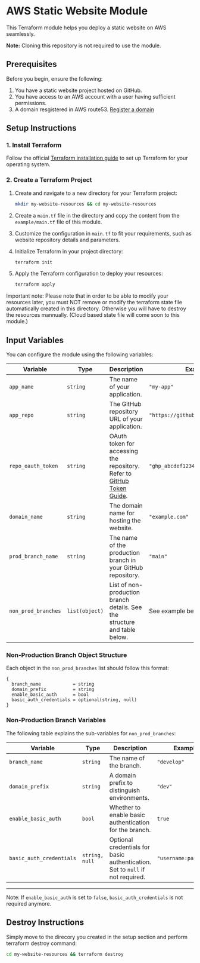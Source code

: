 
# AWS Static Website Module

This Terraform module helps you deploy a static website on AWS seamlessly.

**Note:** Cloning this repository is not required to use the module.

## Prerequisites

Before you begin, ensure the following:

1. You have a static website project hosted on GitHub.
2. You have access to an AWS account with a user having sufficient permissions.
3. A domain resgistered in AWS route53. [Register a domain](https://docs.aws.amazon.com/Route53/latest/DeveloperGuide/domain-register.html)

## Setup Instructions

### 1. Install Terraform

Follow the official [Terraform installation guide](https://developer.hashicorp.com/terraform/tutorials/aws-get-started/install-cli) to set up Terraform for your operating system.

### 2. Create a Terraform Project

1. Create and navigate to a new directory for your Terraform project:
   ```bash
   mkdir my-website-resources && cd my-website-resources
   ```

2. Create a `main.tf` file in the directory and copy the content from the `example/main.tf` file of this module.

3. Customize the configuration in `main.tf` to fit your requirements, such as website repository details and parameters.

4. Initialize Terraform in your project directory:
   ```bash
   terraform init
   ```

5. Apply the Terraform configuration to deploy your resources:
   ```bash
   terraform apply
   ```

Important note: Please note that in order to be able to modify your resources later, you must NOT remove or modify the terraform state file automatically created in this directory. Otherwise you will have to destroy the resources mannually. (Cloud based state file will come soon to this module.)

## Input Variables

You can configure the module using the following variables:

| Variable               | Type            | Description                                                                                      | Example                                      |
|------------------------|-----------------|--------------------------------------------------------------------------------------------------|----------------------------------------------|
| `app_name`             | `string`       | The name of your application.                                                                   | `"my-app"`                                   |
| `app_repo`             | `string`       | The GitHub repository URL of your application.                                                  | `"https://github.com/example/app"`           |
| `repo_oauth_token`     | `string`       | OAuth token for accessing the repository. Refer to [GitHub Token Guide](https://docs.github.com/en/authentication/keeping-your-account-and-data-secure/managing-your-personal-access-tokens). | `"ghp_abcdef1234567890"`                     |
| `domain_name`          | `string`       | The domain name for hosting the website.                                                        | `"example.com"`                              |
| `prod_branch_name`     | `string`       | The name of the production branch in your GitHub repository.                                     | `"main"`                                     |
| `non_prod_branches`    | `list(object)` | List of non-production branch details. See the structure and table below.                       | See example below.                           |

### Non-Production Branch Object Structure

Each object in the `non_prod_branches` list should follow this format:

```hcl
{
  branch_name            = string       
  domain_prefix          = string       
  enable_basic_auth      = bool         
  basic_auth_credentials = optional(string, null)
}
```

### Non-Production Branch Variables

The following table explains the sub-variables for `non_prod_branches`:

| Variable                 | Type            | Description                                                                                   | Example           |
|--------------------------|-----------------|-----------------------------------------------------------------------------------------------|-------------------|
| `branch_name`            | `string`       | The name of the branch.                                                                       | `"develop"`   |
| `domain_prefix`          | `string`       | A domain prefix to distinguish environments.                                                  | `"dev"`       |
| `enable_basic_auth`      | `bool`         | Whether to enable basic authentication for the branch.                                        | `true`            |
| `basic_auth_credentials` | `string, null` | Optional credentials for basic authentication. Set to `null` if not required.                | `"username:password"` |

---

Note: If `enable_basic_auth` is set to `false`,  `basic_auth_credentials` is not required anymore.

## Destroy Instructions
Simply move to the direcory you created in the setup section and perform terraform destroy command:

```bash
cd my-website-resources && terraform destroy
```